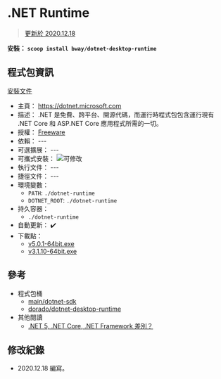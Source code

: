.NET Runtime
=======


> [更新於 2020.12.18](#修改紀錄)


**安裝： `scoop install bway/dotnet-desktop-runtime`**



## 程式包資訊


[安裝文件](../../bucket/dotnet-desktop-runtime.json)

* 主頁： https://dotnet.microsoft.com
* 描述： .NET 是免費、跨平台、開源代碼，而運行時程式包包含運行現有 .NET Core 和 ASP.NET Core 應用程式所需的一切。
* 授權： [Freeware](https://dotnet.microsoft.com/platform/free)
* 依賴： ---
* 可選擴展： ---
* 可攜式安裝： ![可修改](https://img.shields.io/badge/△%20可修改-orange)
* 執行文件： ---
* 捷徑文件： ---
* 環境變數：
  * `PATH`: `./dotnet-runtime`
  * `DOTNET_ROOT`: `./dotnet-runtime`
* 持久容器：
  * `./dotnet-runtime`
* 自動更新： :heavy_check_mark:
* 下載點：
  * [v5.0.1-64bit.exe](https://dotnetcli.blob.core.windows.net/dotnet/WindowsDesktop/5.0.1/windowsdesktop-runtime-5.0.1-win-x64.exe)
  * [v3.1.10-64bit.exe](https://dotnetcli.blob.core.windows.net/dotnet/Runtime/3.1.10/windowsdesktop-runtime-3.1.10-win-x64.exe)



## 參考


* 程式包桶
  * [main/dotnet-sdk](https://github.com/ScoopInstaller/Main/blob/master/bucket/dotnet-sdk.json)
  * [dorado/dotnet-desktop-runtime](https://github.com/chawyehsu/dorado/blob/master/bucket/dotnet-desktop-runtime.json)
* 其他閱讀
  * [.NET 5, .NET Core, .NET Framework 差別？](https://blog.darkthread.net/blog/netcore-3-release/)



## 修改紀錄


* 2020.12.18 編寫。

